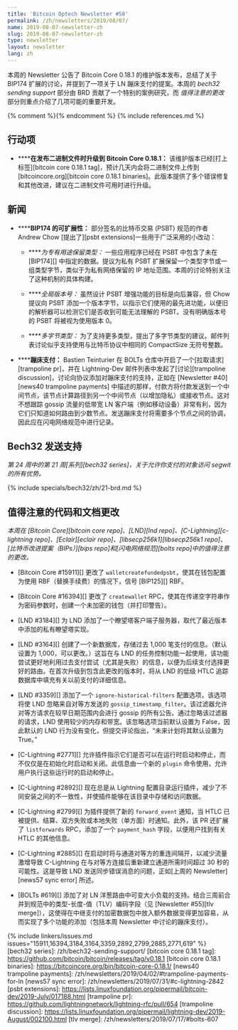```yaml
---
title: 'Bitcoin Optech Newsletter #58'
permalink: /zh/newsletters/2019/08/07/
name: 2019-08-07-newsletter-zh
slug: 2019-08-07-newsletter-zh
type: newsletter
layout: newsletter
lang: zh
---
```

本周的 Newsletter 公告了 Bitcoin Core 0.18.1 的维护版本发布，总结了关于 BIP174 扩展的讨论，并提到了一项关于 LN 蹦床支付的提案。本周的 *bech32 sending support* 部分由 BRD 贡献了一个特别的案例研究，而 *值得注意的更改* 部分则重点介绍了几项可能的重要开发。

{% comment %}<!-- include references.md below the fold but above any Jekyll/Liquid variables-->{% endcomment %}
{% include references.md %}

## 行动项

- **<!--upgrade-to-bitcoin-core-0-18-1-when-binaries-are-released-->****在发布二进制文件时升级到 Bitcoin Core 0.18.1：** 该维护版本已经[打上标签][bitcoin core 0.18.1 tag]，预计几天内会将二进制文件上传到 [bitcoincore.org][bitcoin core 0.18.1 binaries]。此版本提供了多个错误修复和其他改进，建议在二进制文件可用时进行升级。

## 新闻

- **<!--bip174-extensibility-->****BIP174 的可扩展性：** 部分签名的比特币交易 (PSBT) 规范的作者 Andrew Chow [提出了][psbt extensions]一些用于广泛采用的小改动：

  - **<!--reserved-types-for-proprietary-use-->***为专有用途保留类型：* 一些应用程序已经在 PSBT 中包含了未在 [BIP174][] 中指定的数据。提议为私有 PSBT 扩展保留一个类型字节或一组类型字节，类似于为私有网络保留的 IP 地址范围。本周的讨论特别关注了这种机制的具体构建。

  - **<!--global-version-number-->***全局版本号：* 虽然设计 PSBT 增强功能的目标是向后兼容，但 Chow 提议向 PSBT 添加一个版本字节，以指示它们使用的最先进功能，以便旧的解析器可以检测它们是否收到可能无法理解的 PSBT。没有明确版本号的 PSBT 将被视为使用版本 0。

  - **<!--multi-byte-types-->***多字节类型：* 为了支持更多类型，提出了多字节类型的建议。邮件列表讨论似乎支持使用与比特币协议中相同的 CompactSize 无符号整数。

- **<!--trampoline-payments-->****蹦床支付：** Bastien Teinturier 在 BOLTs 仓库中开启了一个[拉取请求][trampoline pr]，并在 Lightning-Dev 邮件列表中发起了[讨论][trampoline discussion]，讨论向协议添加对蹦床支付的支持，正如在 [Newsletter #40][news40 trampoline payments] 中描述的那样，付款方将付款发送到一个中间节点，该节点计算路径到另一个中间节点（以增加隐私）或接收节点。这对不想跟踪 gossip 流量的低带宽 LN 客户端（例如移动设备）非常有利，因为它们只知道如何路由到少数节点。发送蹦床支付将需要多个节点之间的协调，因此应在闪电网络规范中进行记录。

## Bech32 发送支持

*第 24 周中的第 21 周[系列][bech32 series]，关于允许你支付的对象访问 segwit 的所有优势。*

{% include specials/bech32/zh/21-brd.md %}

## 值得注意的代码和文档更改

*本周在 [Bitcoin Core][bitcoin core repo]、[LND][lnd repo]、[C-Lightning][c-lightning repo]、[Eclair][eclair repo]、[libsecp256k1][libsecp256k1 repo]、[比特币改进提案（BIPs）][bips repo]和[闪电网络规范][bolts repo]中的值得注意的更改。*

- [Bitcoin Core #15911][] 更改了 `walletcreatefundedpsbt`，使其在钱包配置为使用 RBF（替换手续费）的情况下，信号 [BIP125][] RBF。

- [Bitcoin Core #16394][] 更改了 `createwallet` RPC，使其在传递空字符串作为密码参数时，创建一个未加密的钱包（并打印警告）。

- [LND #3184][] 为 LND 添加了一个瞭望塔客户端子服务器，取代了最近版本中添加的私有瞭望塔实现。

- [LND #3164][] 创建了一个新数据库，存储过去 1,000 笔支付的信息。（默认设置为 1,000，可以更改。）这旨在与 LND 的任务控制功能一起使用，该功能尝试更好地利用过去支付尝试（尤其是失败）的信息，以便为后续支付选择更好的路由。在首次升级到包含此更改的版本时，将从 LND 的低级 HTLC 追踪数据库中填充有关以前支付的详细信息。

- [LND #3359][] 添加了一个 `ignore-historical-filters` 配置选项，该选项将使 LND 忽略来自对等方发送的 `gossip_timestamp_filter`。该过滤器允许对等方请求在较早日期范围内会进行 gossip 的所有公告。通过忽略该过滤器的请求，LND 使用较少的内存和带宽。该忽略选项当前默认设置为 False，因此默认的 LND 行为没有变化，但提交评论指出，“未来计划将其默认设置为 True。”

- [C-Lightning #2771][] 允许插件指示它们是否可以在运行时启动和停止，而不仅仅是在初始化时启动和关闭。此信息由一个新的 `plugin` 命令使用，允许用户执行这些运行时的启动和停止。

- [C-Lightning #2892][] 现在总是从 Lightning 配置目录运行插件，减少了不同安装之间的不一致性，并使插件能够在该目录中存储和访问数据。

- [C-Lightning #2799][] 为插件提供了新的 `forward_event` 通知，当 HTLC 已被提供、结算、双方失败或本地失败（单方面）时通知。此外，该 PR 还扩展了 `listforwards` RPC，添加了一个 `payment_hash` 字段，以便用户找到有关 HTLC 的其他信息。

- [C-Lightning #2885][] 在启动时将与通道对等方的重连间隔开，以减少流量激增导致 C-Lightning 在与对等方连接后重新建立通道所需时间超过 30 秒的可能性。这是导致 LND 发送同步错误消息的问题，正如[上周的 Newsletter][news57 sync error] 所述。

- [BOLTs #619][] 添加了对 LN 洋葱路由中可变大小负载的支持。结合三周前合并到规范中的类型-长度-值（TLV）编码字段（见 [Newsletter #55][tlv merge]），这使得在中继支付的加密数据包中放入额外数据变得更加容易，从而实现了多个功能的添加（包括本周 Newsletter 中讨论的蹦床支付）。

{% include linkers/issues.md issues="15911,16394,3184,3164,3359,2892,2799,2885,2771,619" %}
[bech32 series]: /zh/bech32-sending-support/
[bitcoin core 0.18.1 tag]: https://github.com/bitcoin/bitcoin/releases/tag/v0.18.1
[bitcoin core 0.18.1 binaries]: https://bitcoincore.org/bin/bitcoin-core-0.18.1/
[news40 trampoline payments]: /zh/newsletters/2019/04/02/#trampoline-payments-for-ln
[news57 sync error]: /zh/newsletters/2019/07/31/#c-lightning-2842
[psbt extensions]: https://lists.linuxfoundation.org/pipermail/bitcoin-dev/2019-July/017188.html
[trampoline pr]: https://github.com/lightningnetwork/lightning-rfc/pull/654
[trampoline discussion]: https://lists.linuxfoundation.org/pipermail/lightning-dev/2019-August/002100.html
[tlv merge]: /zh/newsletters/2019/07/17/#bolts-607
